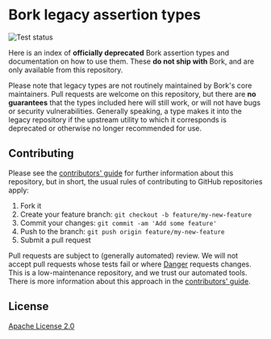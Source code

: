 # Bork legacy assertion types

![Test status](https://github.com/borksh/legacy/workflows/Test/badge.svg)

Here is an index of **officially deprecated** Bork assertion types and
documentation on how to use them. These **do not ship with** Bork, and are only
available from this repository.

Please note that legacy types are not routinely maintained by Bork's core
maintainers. Pull requests are welcome on this repository, but there are **no
guarantees** that the types included here will still work, or will not have bugs
or security vulnerabilities. Generally speaking, a type makes it into the legacy
repository if the upstream utility to which it corresponds is deprecated or
otherwise no longer recommended for use.

## Contributing

Please see the [contributors' guide](CONTRIBUTING.md) for further information about this repository, but in short, the usual rules of contributing to GitHub repositories apply:

1. Fork it
2. Create your feature branch: `git checkout -b feature/my-new-feature`
3. Commit your changes: `git commit -am 'Add some feature'`
4. Push to the branch: `git push origin feature/my-new-feature`
5. Submit a pull request

Pull requests are subject to (generally automated) review. We will not accept
pull requests whose tests fail or where [Danger](https://danger.systems)
requests changes. This is a low-maintenance repository, and we trust our
automated tools. There is more information about this approach in the
[contributors' guide](CONTRIBUTING.md).

## License

[Apache License 2.0](LICENSE)
